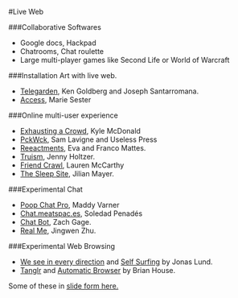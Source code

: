 #Live Web

###Collaborative Softwares
* Google docs, Hackpad
* Chatrooms, Chat roulette
* Large multi-player games like Second Life or World of Warcraft

###Installation Art with live web.

* [Telegarden](http://www.ieor.berkeley.edu/~goldberg/garden/Ars/), Ken Goldberg and Joseph Santarromana.
* [Access](http://www.sester.net/access/), Marie Sester 

###Online multi-user experience

* [Exhausting a Crowd](http://www.exhaustingacrowd.com/london), Kyle McDonald   
* [PckWck](http://www.pckwck.com/), Sam Lavigne and Useless Press   
* [Reeactments](http://0100101110101101.org/reenactments/), Eva and Franco Mattes.
* [Truism](http://www.medienkunstnetz.de/works/truisms/ ), Jenny Holtzer.
* [Friend Crawl](http://www.friendcrawl.net/), Lauren McCarthy
* [The Sleep Site](http://aplaceforonlinedreaming.com/), Jilian Mayer.

###Experimental Chat

* [Poop Chat Pro](http://poopchat-pro.herokuapp.com/), Maddy Varner  
* [Chat.meatspac.es](https://chat.meatspac.es/),  Soledad Penadés  
* [Chat Bot](http://stfj.net/SelfPortraitBot/), Zach Gage.  
* [Real Me](http://www.jingwen-zhu.com/real-me/), Jingwen Zhu.

###Experimental Web Browsing
* [We see in every direction](http://jonaslund.biz/works/we-see-in-every-direction/) and [Self Surfing](http://jonaslund.biz/works/selfsurfing/) by Jonas Lund.
* [Tanglr](http://brianhouse.net/works/tanglr/) and [Automatic Browser](http://brianhouse.net/works/automatic_browser/) by Brian House.


Some of these in [slide form here.](https://docs.google.com/presentation/d/1cW1TUh1TgIUZLNoAOnIWIsDj0v51Yh45-OyoDiQFJMI/edit#slide=id.g10f3018fcc_0_66)




